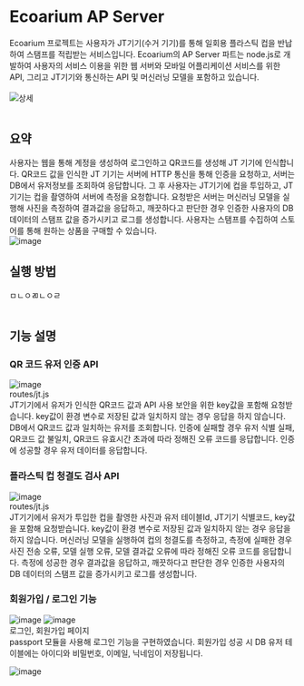 # Ecoarium AP Server
Ecoarium 프로젝트는 사용자가 JT기기(수거 기기)를 통해 일회용 플라스틱 컵을 반납하여 스탬프를 적립받는 서비스입니다.
Ecoarium의 AP Server 파트는 node.js로 개발하여 사용자의 서비스 이용을 위한 웹 서버와 모바일 어플리케이션 서비스를 위한 API, 그리고 JT기기와 통신하는 API 및 머신러닝 모델을 포함하고 있습니다.<br><br>
![상세](https://github.com/mixgolem/SKU-Ecoarium/assets/163653941/0490472c-6a0a-4084-bd10-e61d7546c4cd)<br><br>

## 요약
사용자는 웹을 통해 계정을 생성하여 로그인하고 QR코드를 생성해 JT 기기에 인식합니다. QR코드 값을 인식한 JT 기기는 서버에 HTTP 통신을 통해 인증을 요청하고, 서버는 DB에서 유저정보를 조회하여 응답합니다.
그 후 사용자는 JT기기에 컵을 투입하고, JT기기는 컵을 촬영하여 서버에 측정을 요청합니다. 요청받은 서버는 머신러닝 모델을 실행해 사진을 측정하여 결과값을 응답하고, 깨끗하다고 판단한 경우 인증한 사용자의 DB 데이터의 스탬프 값을 증가시키고 로그를 생성합니다.
사용자는 스탬프를 수집하여 스토어를 통해 원하는 상품을 구매할 수 있습니다.<br>
![image](https://github.com/mixgolem/SKU-Ecoarium/assets/163653941/5ecc1c3a-8eae-48f0-98b6-7b13f3984d6b)
<br>

## 실행 방법
ㅁㄴㅇㄻㄴㅇㄹ
<br><br>

## 기능 설명

### QR 코드 유저 인증 API
![image](https://github.com/mixgolem/SKU-Ecoarium/assets/163653941/7f4ac284-602d-429c-976d-842f44c1b90e)<br>
routes/jt.js<br>
JT기기에서 유저가 인식한 QR코드 값과 API 사용 보안을 위한 key값을 포함해 요청받습니다. key값이 환경 변수로 저장된 값과 일치하지 않는 경우 응답을 하지 않습니다.
DB에서 QR코드 값과 일치하는 유저를 조회합니다. 인증에 실패할 경우 유저 식별 실패, QR코드 값 불일치, QR코드 유효시간 초과에 따라 정해진 오류 코드를 응답합니다. 인증에 성공할 경우 유저 데이터를 응답합니다.

### 플라스틱 컵 청결도 검사 API
![image](https://github.com/mixgolem/SKU-Ecoarium/assets/163653941/1feed00b-ecd6-4dd6-81a7-e7bccf5aba26)<br>
routes/jt.js<br>
JT기기에서 유저가 투입한 컵을 촬영한 사진과 유저 테이블Id, JT기기 식별코드, key값을 포함해 요청받습니다. key값이 환경 변수로 저장된 값과 일치하지 않는 경우 응답을 하지 않습니다.
머신러닝 모델을 실행하여 컵의 청결도를 측정하고, 측정에 실패한 경우 사진 전송 오류, 모델 실행 오류, 모델 결과값 오류에 따라 정해진 오류 코드를 응답합니다. 측정에 성공한 경우 결과값을 응답하고, 깨끗하다고 판단한 경우 인증한 사용자의 DB 데이터의 스탬프 값을 증가시키고 로그를 생성합니다.

### 회원가입 / 로그인 기능
![image](https://github.com/mixgolem/SKU-Ecoarium/assets/163653941/30cf9f52-bb62-4b3c-9c85-929bb3d8fd45)
![image](https://github.com/mixgolem/SKU-Ecoarium/assets/163653941/7323eb77-3e50-4b86-9280-1264cbd80afe)<br>
로그인, 회원가입 페이지<br>
passport 모듈을 사용해 로그인 기능을 구현하였습니다. 회원가입 성공 시 DB 유저 테이블에는 아이디와 비밀번호, 이메일, 닉네임이 저장됩니다.



![image](https://github.com/mixgolem/SKU-Ecoarium/assets/163653941/4cfbb1e6-5184-4fd5-978a-22d0c1b77992)
